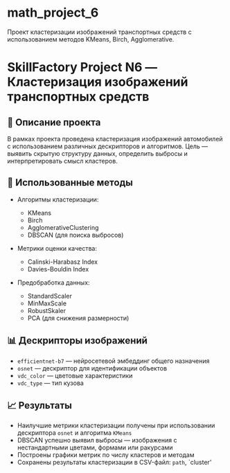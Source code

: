 # math_project_6
Проект кластеризации изображений транспортных средств с использованием методов KMeans, Birch, Agglomerative.
# SkillFactory Project N6 — Кластеризация изображений транспортных средств

## 📌 Описание проекта

В рамках проекта проведена кластеризация изображений автомобилей с использованием различных дескрипторов и алгоритмов. Цель — выявить скрытую структуру данных, определить выбросы и интерпретировать смысл кластеров.

## 🧠 Использованные методы

- Алгоритмы кластеризации:
  - KMeans
  - Birch
  - AgglomerativeClustering
  - DBSCAN (для поиска выбросов)

- Метрики оценки качества:
  - Calinski-Harabasz Index
  - Davies-Bouldin Index

- Предобработка данных:
  - StandardScaler
  - MinMaxScale
  - RobustSkaler
  - PCA (для снижения размерности)

## 📊 Дескрипторы изображений

- `efficientnet-b7` — нейросетевой эмбеддинг общего назначения
- `osnet` — дескриптор для идентификации объектов
- `vdc_color` — цветовые характеристики
- `vdc_type` — тип кузова

## 📈 Результаты

- Наилучшие метрики кластеризации получены при использовании дескриптора `osnet` и алгоритма `KMeans`
- DBSCAN успешно выявил выбросы — изображения с нестандартными цветами, формами или ракурсами
- Построены графики метрик по числу кластеров и методам
- Сохранены результаты кластеризации в CSV-файл: `path`, `cluster'
